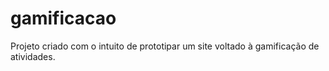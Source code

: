 # gamificacao
Projeto criado com o intuito de prototipar um site voltado à gamificação de atividades.
